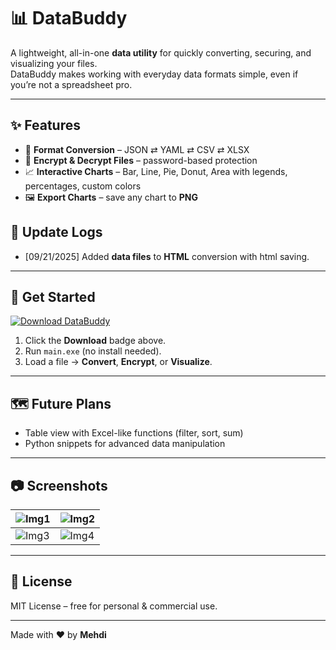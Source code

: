 # 📊 DataBuddy

A lightweight, all-in-one **data utility** for quickly converting, securing, and visualizing your files.  
DataBuddy makes working with everyday data formats simple, even if you’re not a spreadsheet pro.

---

## ✨ Features

- 🔄 **Format Conversion** – JSON ⇄ YAML ⇄ CSV ⇄ XLSX  
- 🔐 **Encrypt & Decrypt Files** – password-based protection  
- 📈 **Interactive Charts** – Bar, Line, Pie, Donut, Area with legends, percentages, custom colors  
- 🖼 **Export Charts** – save any chart to **PNG**

## 🔔 Update Logs

- [09/21/2025] Added **data files** to **HTML** conversion with html saving.

---

## 🚀 Get Started

[![Download DataBuddy](https://img.shields.io/badge/⬇_Download-Now-blue?style=for-the-badge)](https://github.com/Exoo25/databuddy-gui/releases/download/v1.1/main.exe)

1. Click the **Download** badge above.
2. Run `main.exe` (no install needed).
3. Load a file → **Convert**, **Encrypt**, or **Visualize**.

---

## 🗺 Future Plans
- Table view with Excel-like functions (filter, sort, sum)  
- Python snippets for advanced data manipulation

---

## 📷 Screenshots
| ![Img1](https://github.com/user-attachments/assets/3e31aae8-4e52-43fa-afc4-8112c29d90a7) | ![Img2](https://github.com/user-attachments/assets/e4decd18-665a-40c6-8e29-e18653ce0475) |
|---------------------------------|---------------------------------|
| ![Img3](https://github.com/user-attachments/assets/e52e8631-9e22-4c28-83af-53228672d10b) | ![Img4](https://github.com/user-attachments/assets/29464ea0-621d-4af5-aa6f-0ab1031225af) |



---

## 📜 License
MIT License – free for personal & commercial use.

---

Made with ❤️ by **Mehdi**
